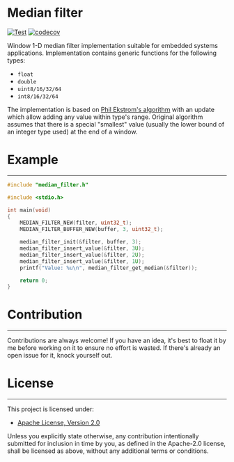 Median filter
=============

[![Test](https://github.com/vpetrigo/median-filter/actions/workflows/test.yml/badge.svg)](https://github.com/vpetrigo/median-filter/actions/workflows/test.yml)
[![codecov](https://codecov.io/gh/vpetrigo/median-filter/graph/badge.svg?token=kqWLifLSB6)](https://codecov.io/gh/vpetrigo/median-filter)

Window 1-D median filter implementation suitable for embedded systems applications. Implementation contains generic
functions for the following types:

- `float`
- `double`
- `uint8/16/32/64`
- `int8/16/32/64`

The implementation is based on [Phil Ekstrom's algorithm](https://www.embedded.com/better-than-average/) with an update 
which allow adding any value within type's range. Original algorithm assumes that there is a special "smallest" value
(usually the lower bound of an integer type used) at the end of a window.

# Example

---------

```c
#include "median_filter.h"

#include <stdio.h>

int main(void)
{
    MEDIAN_FILTER_NEW(filter, uint32_t);
    MEDIAN_FILTER_BUFFER_NEW(buffer, 3, uint32_t);

    median_filter_init(&filter, buffer, 3);
    median_filter_insert_value(&filter, 3U);
    median_filter_insert_value(&filter, 2U);
    median_filter_insert_value(&filter, 1U);
    printf("Value: %u\n", median_filter_get_median(&filter));

    return 0;
}
```

# Contribution

--------------

Contributions are always welcome! If you have an idea, it's best to float it by me before working on it to ensure no
effort is wasted. If there's already an open issue for it, knock yourself out.

# License

---------

This project is licensed under:

- [Apache License, Version 2.0](LICENSE.md)

Unless you explicitly state otherwise, any contribution intentionally submitted for inclusion in time by you, as
defined in the Apache-2.0 license, shall be licensed as above, without any additional terms or conditions.
